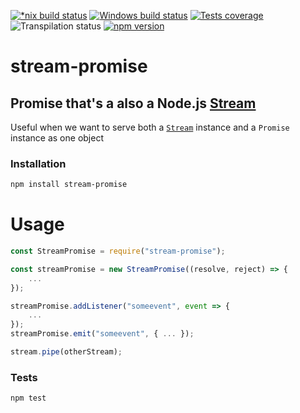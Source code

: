 [![*nix build status][nix-build-image]][nix-build-url]
[![Windows build status][win-build-image]][win-build-url]
[![Tests coverage][cov-image]][cov-url]
![Transpilation status][transpilation-image]
[![npm version][npm-image]][npm-url]

# stream-promise

## Promise that's a also a Node.js [Stream](https://nodejs.org/api/stream.html#stream_stream)

Useful when we want to serve both a [`Stream`](https://nodejs.org/api/stream.html#stream_stream) instance and a `Promise` instance as one object

### Installation

```bash
npm install stream-promise
```

# Usage

```javascript
const StreamPromise = require("stream-promise");

const streamPromise = new StreamPromise((resolve, reject) => {
	...
});

streamPromise.addListener("someevent", event => {
	...
});
streamPromise.emit("someevent", { ... });

stream.pipe(otherStream);
```

### Tests

```bash
npm test
```

[nix-build-image]: https://semaphoreci.com/api/v1/medikoo-org/stream-promise/branches/master/shields_badge.svg
[nix-build-url]: https://semaphoreci.com/medikoo-org/stream-promise
[win-build-image]: https://ci.appveyor.com/api/projects/status/?svg=true
[win-build-url]: https://ci.appveyor.com/api/project/medikoo/stream-promise
[cov-image]: https://img.shields.io/codecov/c/github/medikoo/stream-promise.svg
[cov-url]: https://codecov.io/gh/medikoo/stream-promise
[transpilation-image]: https://img.shields.io/badge/transpilation-free-brightgreen.svg
[npm-image]: https://img.shields.io/npm/v/stream-promise.svg
[npm-url]: https://www.npmjs.com/package/stream-promise
